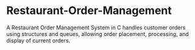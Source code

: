 # Restaurant-Order-Management
A Restaurant Order Management System in C handles customer orders using structures and queues, allowing order placement, processing, and display of current orders.
